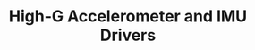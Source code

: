 ---
layout: default
modal-id: 2
img: STMSensors.jpg
alt: image-alt
project-date: Summer 2020
category: C/C++ Programming
title: High-G Accelerometer and IMU Drivers
objective: To develop functional SPI drivers for the H3LIS331DL High-G accelerometer and LSM9DS1 IMU.
details: The drivers are written in C (because it is more lightweight than C++) and tested on the STM32 platform using the STMCubeIDE. The sensor configuration and data is stored in structs using a similar scheme for both chips.
results: This was my first time writing sensor drivers and working at such a low level. I was able to first write a I2C driver for the High-G accelerometer. Once I was comfortable with my ability to work with I2C, I updated the driver for SPI and wrote the IMU driver for SPI. These drivers are currently deployed on the FCB’s the club is developing and have been used to collect data from several flights.
---